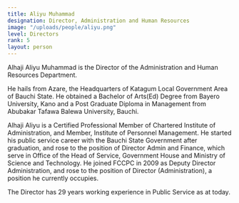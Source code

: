 ```yaml
---
title: Aliyu Muhammad
designation: Director, Administration and Human Resources
image: "/uploads/people/aliyu.png"
level: Directors
rank: 5
layout: person
---
```


Alhaji Aliyu Muhammad is the Director of the Administration and Human Resources Department.

He hails from Azare, the Headquarters of Katagum Local Government Area of Bauchi State. He obtained a Bachelor of Arts(Ed) Degree from Bayero University, Kano and a Post Graduate Diploma in Management from Abubakar Tafawa Balewa University, Bauchi. 

Alhaji Aliyu is a Certified Professional Member of Chartered Institute of Administration, and Member, Institute of Personnel Management. He started his public service career with the Bauchi State Government after graduation, and rose to the position of Director Admin and Finance, which serve in Office of the Head of Service, Government House and Ministry of Science and Technology. He joined FCCPC in 2009 as Deputy Director Administration, and rose to the position of Director (Administration), a position he currently occupies. 

The Director has 29 years working experience in Public Service as at today.
